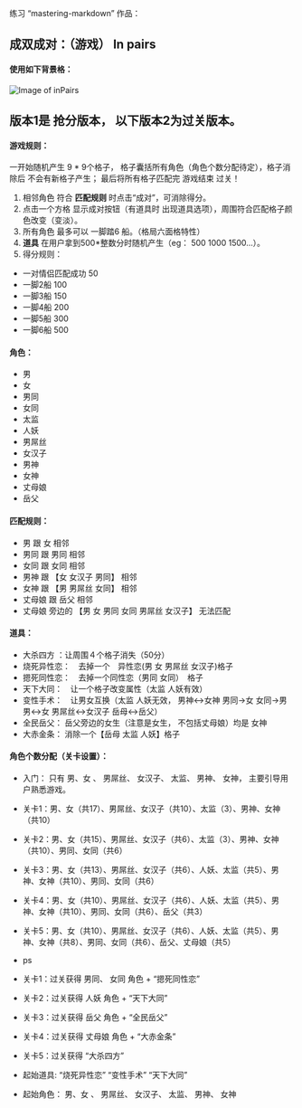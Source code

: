 练习 “mastering-markdown” 作品：

## 成双成对：（游戏）  In pairs
#### 使用如下背景格：
![Image of inPairs](http://e.hiphotos.bdimg.com/wisegame/pic/item/3043fbf2b21193135ca2de8666380cd791238d27.jpg)

## 版本1是 抢分版本， 以下版本2为过关版本。

#### 游戏规则： 
一开始随机产生 9 * 9个格子， 格子囊括所有角色（角色个数分配待定），格子消除后 不会有新格子产生；
最后将所有格子匹配完 游戏结束 过关！
  
1. 相邻角色 符合 __匹配规则__  时点击“成对”，可消除得分。
2. 点击一个方格 显示成对按钮（有道具时 出现道具选项），周围符合匹配格子颜色改变（变淡）。
3. 所有角色 最多可以 一脚踏6 船。（格局六面格特性）
4. __道具__ 在用户拿到500*整数分时随机产生（eg： 500 1000 1500...）。
5. 得分规则：
 - 一对情侣匹配成功 50
 - 一脚2船 100
 - 一脚3船 150
 - 一脚4船 200
 - 一脚5船 300
 - 一脚6船 500

#### 角色：
* 男
* 女
* 男同
* 女同
* 太监
* 人妖
* 男屌丝
* 女汉子
* 男神
* 女神
* 丈母娘
* 岳父

#### 匹配规则：
* 男 跟 女 相邻
* 男同 跟 男同 相邻
* 女同 跟 女同 相邻
* 男神 跟 【女 女汉子 男同】 相邻
* 女神 跟 【男 男屌丝 女同】 相邻
* 丈母娘 跟 岳父 相邻
* 丈母娘 旁边的 【男 女 男同 女同 男屌丝 女汉子】 无法匹配


#### 道具：
* 大杀四方 ：让周围４个格子消失（50分）
* 烧死异性恋：　去掉一个　异性恋(男 女 男屌丝 女汉子)格子
* 摁死同性恋：　去掉一个同性恋（男同 女同）　格子
* 天下大同：　让一个格子改变属性（太监 人妖有效）
* 变性手术：　让男女互换（太监 人妖无效， 男神<->女神  男同->女   女同->男 男<->女 男屌丝<->女汉子 岳母<->岳父）
* 全民岳父：  岳父旁边的女生（注意是女生， 不包括丈母娘）均是 女神
* 大赤金条：  消除一个【岳母 太监 人妖】格子


#### 角色个数分配（关卡设置）：

* 入门： 只有 男、女 、 男屌丝、 女汉子、 太监、 男神、 女神， 主要引导用户熟悉游戏。

* 关卡1：男、女（共17）、男屌丝、女汉子（共10）、太监（3）、男神、女神（共10）
* 关卡2：男、女（共15）、男屌丝、女汉子（共6）、太监（3）、男神、女神（共10）、男同、女同（共6）
* 关卡3：男、女（共13）、男屌丝、女汉子（共6）、人妖、太监（共5）、男神、女神（共10）、男同、女同（共6）
* 关卡4：男、女（共10）、男屌丝、女汉子（共6）、人妖、太监（共5）、男神、女神（共10）、男同、女同（共6）、岳父（共3）
* 关卡5：男、女（共10）、男屌丝、女汉子（共6）、人妖、太监（共5）、男神、女神（共8）、男同、女同（共6）、岳父、丈母娘（共5）

* ps
* 关卡1：过关获得 男同、 女同 角色 + “摁死同性恋”
* 关卡2：过关获得 人妖 角色 + “天下大同”
* 关卡3：过关获得 岳父 角色 + “全民岳父”
* 关卡4：过关获得 丈母娘 角色 + “大赤金条”
* 关卡5：过关获得 “大杀四方”
 
* 起始道具: “烧死异性恋” “变性手术” “天下大同”
* 起始角色： 男、女 、 男屌丝、 女汉子、 太监、 男神、 女神



